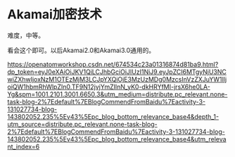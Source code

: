 # Akamai加密技术

难度，中等。

看会这个即可。以后Akamai2.0和Akamai3.0通用的。

https://openatomworkshop.csdn.net/674534c23a01316874d81ba9.html?dp_token=eyJ0eXAiOiJKV1QiLCJhbGciOiJIUzI1NiJ9.eyJpZCI6MTgyNjU3NCwiZXhwIjoxNzM1OTEzMjM3LCJpYXQiOjE3MzUzMDg0MzcsInVzZXJuYW1lIjoiQW1hbmRhWlpZIn0.TF9N12jvjYmZIlnN_yK0-dkHRYfMI-jrsX6he0LA-Yg&spm=1001.2101.3001.6650.3&utm_medium=distribute.pc_relevant.none-task-blog-2%7Edefault%7EBlogCommendFromBaidu%7Eactivity-3-131027734-blog-143802052.235%5Ev43%5Epc_blog_bottom_relevance_base4&depth_1-utm_source=distribute.pc_relevant.none-task-blog-2%7Edefault%7EBlogCommendFromBaidu%7Eactivity-3-131027734-blog-143802052.235%5Ev43%5Epc_blog_bottom_relevance_base4&utm_relevant_index=6